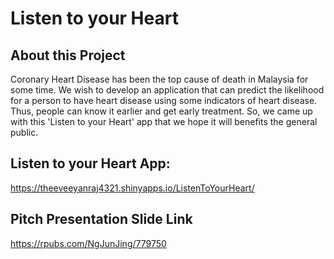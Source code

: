 # Listen to your Heart

## About this Project
Coronary Heart Disease has been the top cause of death in Malaysia for some time. We wish to develop an application that can predict the likelihood for a person to have heart disease using some indicators of heart disease. Thus, people can know it earlier and get early treatment. So, we came up with this 'Listen to your Heart' app that we hope it will benefits the general public.

## Listen to your Heart App:
https://theeveeyanraj4321.shinyapps.io/ListenToYourHeart/

## Pitch Presentation Slide Link
https://rpubs.com/NgJunJing/779750
